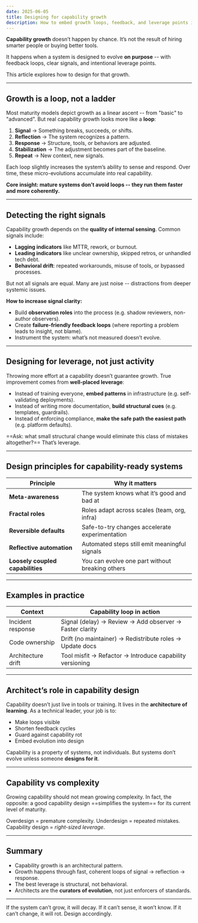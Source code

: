 ```yaml
---
date: 2025-06-05
title: Designing for capability growth
description: How to embed growth loops, feedback, and leverage points into system architecture
---
```


**Capability growth** doesn’t happen by chance. It’s not the result of hiring smarter people or buying better tools.

It happens when a system is designed to evolve **on purpose** -- with feedback loops, clear signals, and intentional leverage points.

This article explores how to design for that growth.

---

## Growth is a loop, not a ladder

Most maturity models depict growth as a linear ascent -- from "basic" to "advanced". But real capability growth looks more like a **loop**:

1. **Signal** → Something breaks, succeeds, or shifts.
2. **Reflection** → The system recognizes a pattern.
3. **Response** → Structure, tools, or behaviors are adjusted.
4. **Stabilization** → The adjustment becomes part of the baseline.
5. **Repeat** → New context, new signals.

Each loop slightly increases the system’s ability to sense and respond. Over time, these micro-evolutions accumulate into real capability.

**Core insight: mature systems don’t avoid loops -- they run them faster and more coherently.**

---

## Detecting the right signals

Capability growth depends on the **quality of internal sensing**. Common signals include:

* **Lagging indicators** like MTTR, rework, or burnout.
* **Leading indicators** like unclear ownership, skipped retros, or unhandled tech debt.
* **Behavioral drift**: repeated workarounds, misuse of tools, or bypassed processes.

But not all signals are equal. Many are just noise -- distractions from deeper systemic issues.

**How to increase signal clarity:**

* Build **observation roles** into the process (e.g. shadow reviewers, non-author observers).
* Create **failure-friendly feedback loops** (where reporting a problem leads to insight, not blame).
* Instrument the system: what’s not measured doesn’t evolve.

---

## Designing for leverage, not just activity

Throwing more effort at a capability doesn’t guarantee growth. True improvement comes from **well-placed leverage**:

* Instead of training everyone, **embed patterns** in infrastructure (e.g. self-validating deployments).
* Instead of writing more documentation, **build structural cues** (e.g. templates, guardrails).
* Instead of enforcing compliance, **make the safe path the easiest path** (e.g. platform defaults).

==Ask: what small structural change would eliminate this class of mistakes altogether?== That’s leverage.

---

## Design principles for capability-ready systems

| Principle                        | Why it matters                                  |
| -------------------------------- | ----------------------------------------------- |
| **Meta-awareness**               | The system knows what it’s good and bad at      |
| **Fractal roles**                | Roles adapt across scales (team, org, infra)    |
| **Reversible defaults**          | Safe-to-try changes accelerate experimentation  |
| **Reflective automation**        | Automated steps still emit meaningful signals   |
| **Loosely coupled capabilities** | You can evolve one part without breaking others |

---

## Examples in practice

| Context            | Capability loop in action                                |
| ------------------ | -------------------------------------------------------- |
| Incident response  | Signal (delay) → Review → Add observer → Faster clarity  |
| Code ownership     | Drift (no maintainer) → Redistribute roles → Update docs |
| Architecture drift | Tool misfit → Refactor → Introduce capability versioning |

---

## Architect’s role in capability design

Capability doesn’t just live in tools or training. It lives in the **architecture of learning**. As a technical leader, your job is to:

* Make loops visible
* Shorten feedback cycles
* Guard against capability rot
* Embed evolution into design

Capability is a property of systems, not individuals. But systems don’t evolve unless someone **designs for it**.

---

## Capability vs complexity

Growing capability should not mean growing complexity. In fact, the opposite: a good capability design ==simplifies the system== for its current level of maturity.

Overdesign = premature complexity.
Underdesign = repeated mistakes.
Capability design = *right-sized leverage*.

---

## Summary

* Capability growth is an architectural pattern.
* Growth happens through fast, coherent loops of signal → reflection → response.
* The best leverage is structural, not behavioral.
* Architects are the **curators of evolution**, not just enforcers of standards.

---

If the system can’t grow, it will decay. If it can’t sense, it won’t know. If it can’t change, it will rot. Design accordingly.
